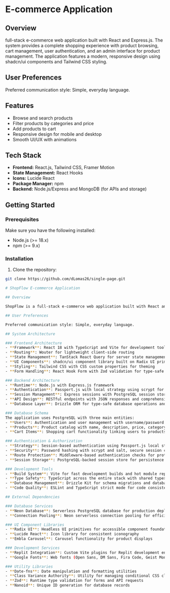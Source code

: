 # E-commerce Application

## Overview

full-stack e-commerce web application built with React and Express.js. The system provides a complete shopping experience with product browsing, cart management, user authentication, and an admin interface for product management. The application features a modern, responsive design using shadcn/ui components and Tailwind CSS styling.

## User Preferences

Preferred communication style: Simple, everyday language.

## Features

- Browse and search products
- Filter products by categories and price
- Add products to cart
- Responsive design for mobile and desktop
- Smooth UI/UX with animations

## Tech Stack

- **Frontend:** React.js, Tailwind CSS, Framer Motion
- **State Management:** React Hooks
- **Icons:** Lucide React
- **Package Manager:** npm
- **Backend:** Node.js/Express and MongoDB (for APIs and storage)

## Getting Started

### Prerequisites

Make sure you have the following installed:

- Node.js (>= 18.x)
- npm (>= 9.x)

### Installation

1. Clone the repository:

```bash
git clone https://github.com/dLomas26/single-page.git

# ShopFlow E-commerce Application

## Overview

ShopFlow is a full-stack e-commerce web application built with React and Express.js. The system provides a complete shopping experience with product browsing, cart management, user authentication, and an admin interface for product management. The application features a modern, responsive design using shadcn/ui components and Tailwind CSS styling.

## User Preferences

Preferred communication style: Simple, everyday language.

## System Architecture

### Frontend Architecture
- **Framework**: React 18 with TypeScript and Vite for development tooling
- **Routing**: Wouter for lightweight client-side routing
- **State Management**: TanStack React Query for server state management with optimistic updates
- **UI Components**: shadcn/ui component library built on Radix UI primitives
- **Styling**: Tailwind CSS with CSS custom properties for theming
- **Form Handling**: React Hook Form with Zod validation for type-safe forms

### Backend Architecture
- **Runtime**: Node.js with Express.js framework
- **Authentication**: Passport.js with local strategy using scrypt for password hashing
- **Session Management**: Express sessions with PostgreSQL session store
- **API Design**: RESTful endpoints with JSON responses and comprehensive error handling
- **Database Layer**: Drizzle ORM for type-safe database operations and migrations

### Database Schema
The application uses PostgreSQL with three main entities:
- **Users**: Authentication and user management with username/password
- **Products**: Product catalog with name, description, price, category, and image URL
- **Cart Items**: Shopping cart functionality linking users to products with quantities

### Authentication & Authorization
- **Strategy**: Session-based authentication using Passport.js local strategy
- **Security**: Password hashing with scrypt and salt, secure session configuration
- **Route Protection**: Middleware-based authentication checks for protected routes
- **Session Storage**: PostgreSQL-backed session store for persistence

### Development Tools
- **Build System**: Vite for fast development builds and hot module replacement
- **Type Safety**: TypeScript across the entire stack with shared types
- **Database Management**: Drizzle Kit for schema migrations and database operations
- **Code Quality**: ESLint and TypeScript strict mode for code consistency

## External Dependencies

### Database Services
- **Neon Database**: Serverless PostgreSQL database for production deployment
- **Connection Pooling**: Neon serverless connection pooling for efficient database access

### UI Component Libraries
- **Radix UI**: Headless UI primitives for accessible component foundation
- **Lucide React**: Icon library for consistent iconography
- **Embla Carousel**: Carousel functionality for product displays

### Development Services
- **Replit Integration**: Custom Vite plugins for Replit development environment
- **Google Fonts**: Web fonts (Open Sans, DM Sans, Fira Code, Geist Mono) for typography

### Utility Libraries
- **Date-fns**: Date manipulation and formatting utilities
- **Class Variance Authority**: Utility for managing conditional CSS classes
- **Zod**: Runtime type validation for forms and API requests
- **Nanoid**: Unique ID generation for database records